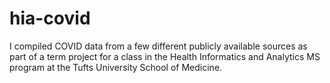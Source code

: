 # hia-covid

I compiled COVID data from a few different publicly available sources as part of a term project for a class in the Health Informatics and Analytics MS program at the Tufts University School of Medicine.
